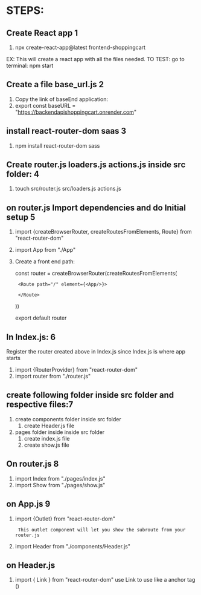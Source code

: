 # STEPS:
## Create React app 1
1. npx create-react-app@latest frontend-shoppingcart

EX: This will create a react app with all the files needed. TO TEST: go to terminal: npm start
## Create a file base_url.js 2
1. Copy the link of baseEnd application:
2. export const baseURL = "https://backendapishoppingcart.onrender.com"

## install react-router-dom saas 3
1. npm install react-router-dom sass

## Create router.js loaders.js actions.js inside src folder: 4
1. touch src/router.js src/loaders.js actions.js

## on router.js Import dependencies and do Initial setup 5
1. import {createBrowserRouter, createRoutesFromElements, Route} from "react-router-dom"
2. import App from "./App"
3. Create a front end path:
    
    const router = createBrowserRouter(createRoutesFromElements(

        <Route path="/" element={<App/>}>

        </Route>
    )) 

    export default router
 ## In Index.js: 6
  Register the router created above in Index.js since Index.js is where app starts
 1. import {RouterProvider} from "react-router-dom"
 2. import router from "./router.js"

## create following folder inside src folder and respective files:7
1. create components folder inside src folder
    1. create Header.js file
2. pages folder inside inside src folder
    1. create index.js file
    2. create show.js file

## On router.js 8
1. import Index from "./pages/index.js"
2. import Show from "./pages/show.js"

## on App.js 9
1. import {Outlet} from "react-router-dom"

        This outlet component will let you show the subroute from your router.js
2. import Header from "./components/Header.js"


## on Header.js
1. import { Link } from "react-router-dom"
        use Link to use like a anchor tag (<a></a>)
